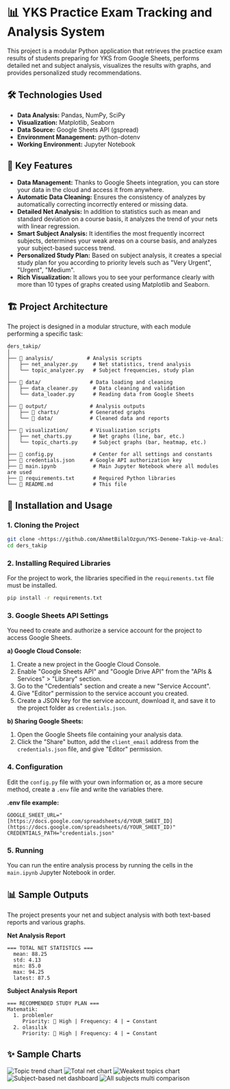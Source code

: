 # 📊 YKS Practice Exam Tracking and Analysis System

This project is a modular Python application that retrieves the practice exam results of students preparing for YKS from Google Sheets, performs detailed net and subject analysis, visualizes the results with graphs, and provides personalized study recommendations.

## 🛠️ Technologies Used
- **Data Analysis:** Pandas, NumPy, SciPy
- **Visualization:** Matplotlib, Seaborn
- **Data Source:** Google Sheets API (gspread)
- **Environment Management:** python-dotenv
- **Working Environment:** Jupyter Notebook

## 🎯 Key Features
- **Data Management:** Thanks to Google Sheets integration, you can store your data in the cloud and access it from anywhere.
- **Automatic Data Cleaning:** Ensures the consistency of analyzes by automatically correcting incorrectly entered or missing data.
- **Detailed Net Analysis:** In addition to statistics such as mean and standard deviation on a course basis, it analyzes the trend of your nets with linear regression.
- **Smart Subject Analysis:** It identifies the most frequently incorrect subjects, determines your weak areas on a course basis, and analyzes your subject-based success trend.
- **Personalized Study Plan:** Based on subject analysis, it creates a special study plan for you according to priority levels such as "Very Urgent", "Urgent", "Medium".
- **Rich Visualization:** It allows you to see your performance clearly with more than 10 types of graphs created using Matplotlib and Seaborn.

## 🏗️ Project Architecture
The project is designed in a modular structure, with each module performing a specific task:

```
ders_takip/
│
├── 📂 analysis/           # Analysis scripts
│   ├── net_analyzer.py     # Net statistics, trend analysis
│   └── topic_analyzer.py   # Subject frequencies, study plan
│
├── 📂 data/                # Data loading and cleaning
│   ├── data_cleaner.py     # Data cleaning and validation
│   └── data_loader.py      # Reading data from Google Sheets
│
├── 📂 output/              # Analysis outputs
│   ├── 📂 charts/          # Generated graphs
│   └── 📂 data/            # Cleaned data and reports
│
├── 📂 visualization/       # Visualization scripts
│   ├── net_charts.py       # Net graphs (line, bar, etc.)
│   └── topic_charts.py     # Subject graphs (bar, heatmap, etc.)
│
├── 📜 config.py             # Center for all settings and constants
├── 📜 credentials.json     # Google API authorization key
├── 📜 main.ipynb            # Main Jupyter Notebook where all modules are used
├── 📜 requirements.txt      # Required Python libraries
└── 📜 README.md             # This file
```

## 🚀 Installation and Usage

### 1. Cloning the Project
```bash
git clone <https://github.com/AhmetBilalOzgun/YKS-Deneme-Takip-ve-Analiz-Sistemi>
cd ders_takip
```

### 2. Installing Required Libraries
For the project to work, the libraries specified in the `requirements.txt` file must be installed.
```bash
pip install -r requirements.txt
```

### 3. Google Sheets API Settings
You need to create and authorize a service account for the project to access Google Sheets.

**a) Google Cloud Console:**
1. Create a new project in the Google Cloud Console.
2. Enable "Google Sheets API" and "Google Drive API" from the "APIs & Services" > "Library" section.
3. Go to the "Credentials" section and create a new "Service Account".
4. Give "Editor" permission to the service account you created.
5. Create a JSON key for the service account, download it, and save it to the project folder as `credentials.json`.

**b) Sharing Google Sheets:**
1. Open the Google Sheets file containing your analysis data.
2. Click the "Share" button, add the `client_email` address from the `credentials.json` file, and give "Editor" permission.

### 4. Configuration
Edit the `config.py` file with your own information or, as a more secure method, create a `.env` file and write the variables there.

**.env file example:**
```
GOOGLE_SHEET_URL="[https://docs.google.com/spreadsheets/d/YOUR_SHEET_ID](https://docs.google.com/spreadsheets/d/YOUR_SHEET_ID)"
CREDENTIALS_PATH="credentials.json"
```

### 5. Running
You can run the entire analysis process by running the cells in the `main.ipynb` Jupyter Notebook in order.

## 📊 Sample Outputs
The project presents your net and subject analysis with both text-based reports and various graphs.

**Net Analysis Report**
```
=== TOTAL NET STATISTICS ===
  mean: 88.25
  std: 4.13
  min: 85.0
  max: 94.25
  latest: 87.5
```

**Subject Analysis Report**
```
=== RECOMMENDED STUDY PLAN ===
Matematik:
  1. problemler
     Priority: 🔴 High | Frequency: 4 | ➡️ Constant
  2. olasılık
     Priority: 🔴 High | Frequency: 4 | ➡️ Constant
```

## ✨ Sample Charts
![Topic trend chart](./assets/topic-trend.png)
![Total net chart](./assets/total_net.png)
![Weakest topics chart](./assets/weakest_topics.png)
![Subject-based net dashboard](./assets/subject-based_net_dashboard.png)
![All subjects multi comparison](./assets/all_subjects_multi_comparison.png)
